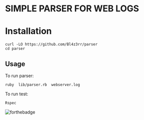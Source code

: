 # SIMPLE PARSER FOR WEB LOGS

# Installation

```
curl -LO https://github.com/Bl4z3rr/parser
cd parser
```

## Usage
To run parser:
```
ruby  lib/parser.rb  webserver.log
```

To run test:

```
Rspec
```

![forthebadge](https://forthebadge.com/images/badges/made-with-ruby.svg)
